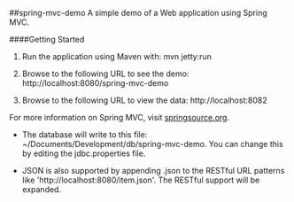 ##spring-mvc-demo
A simple demo of a Web application using Spring MVC.

####Getting Started

1) Run the application using Maven with: mvn jetty:run

2) Browse to the following URL to see the demo: http://localhost:8080/spring-mvc-demo

3) Browse to the following URL to view the data: http://localhost:8082

For more information on Spring MVC, visit [springsource.org].

* The database will write to this file: ~/Documents/Development/db/spring-mvc-demo. You can change this by editing the jdbc.properties file.

* JSON is also supported by appending .json to the RESTful URL patterns like 'http://localhost:8080/item.json'. The RESTful support will be expanded.

[springsource.org]:http://springsource.org
